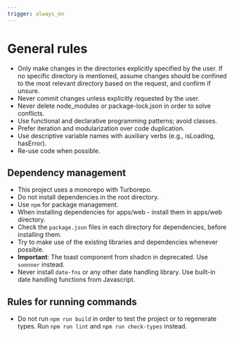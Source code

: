 ```yaml
---
trigger: always_on
---
```


# General rules

- Only make changes in the directories explicitly specified by the user. If no specific directory is mentioned, assume changes should be confined to the most relevant directory based on the request, and confirm if unsure.
- Never commit changes unless explicitly requested by the user.
- Never delete node_modules or package-lock.json in order to solve conflicts.
- Use functional and declarative programming patterns; avoid classes.
- Prefer iteration and modularization over code duplication.
- Use descriptive variable names with auxiliary verbs (e.g., isLoading, hasError).
- Re-use code when possible.

## Dependency management

- This project uses a monorepo with Turborepo.
- Do not install dependencies in the root directory.
- Use `npm` for package management.
- When installing dependencies for apps/web - install them in apps/web directory.
- Check the `package.json` files in each directory for dependencies, before installing them.
- Try to make use of the existing libraries and dependencies whenever possible.
- **Important**: The toast component from shadcn in deprecated. Use `sonnner` instead.
- Never install `date-fns` or any other date handling library. Use built-in date handling functions from Javascript.

## Rules for running commands

- Do not run `npm run build` in order to test the project or to regenerate types. Run `npm run lint` and `npm run check-types` instead.
